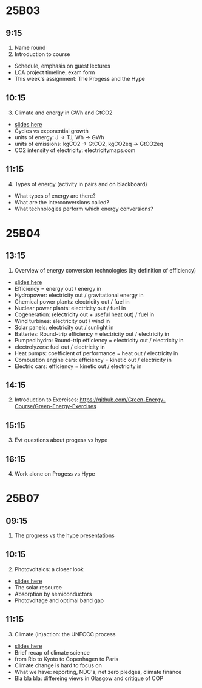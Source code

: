 25B03 
=====

9:15 
----
1. Name round
2. Introduction to course
  - Schedule, emphasis on guest lectures
  - LCA project timeline, exam form
  - This week's assignment: The Progess and the Hype

10:15
-----
3. Climate and energy in GWh and GtCO2
  - [slides here](https://www.dropbox.com/scl/fi/vubuqsmggqet3q9s7t3p1/25B03_01_Energy_and_Emissions.pptx?rlkey=m0xpd97z4sw3374v4o5ggucdf&dl=0)
  - Cycles vs exponential growth
  - units of energy: J -> TJ, Wh -> GWh
  - units of emissions: kgCO2 -> GtCO2, kgCO2eq -> GtCO2eq
  - CO2 intensity of electricity: electricitymaps.com

11:15
-----
4. Types of energy (activity in pairs and on blackboard)
  - What types of energy are there?
  - What are the interconversions called?
  - What technologies perform which energy conversions?

25B04
=====
13:15
-----
1. Overview of energy conversion technologies (by definition of efficiency)
  - [slides here](https://www.dropbox.com/scl/fi/mnj8h0swxteknhlbmmxqk/25B04_02_Energy_technology_overview-v3.pptx?rlkey=ek3462y31ciify035qbxtgq30&dl=0)
  - Efficiency = energy out / energy in
  - Hydropower: electricity out / gravitational energy in
  - Chemical power plants: electricity out / fuel in
  - Nuclear power plants: electricity out / fuel in
  - Cogeneration: (electricity out + useful heat out) / fuel in
  - Wind turbines: electricity out / wind in
  - Solar panels: electricity out / sunlight in
  - Batteries: Round-trip efficiency = electricity out / electricity in
  - Pumped hydro: Round-trip efficiency = electricity out / electricity in
  - electrolyzers: fuel out / electricity in
  - Heat pumps: coefficient of performance = heat out / electricity in
  - Combustion engine cars: efficiency = kinetic out / electricity in
  - Electric cars: efficiency = kinetic out / electricity in

14:15
-----
2. Introduction to Exercises: https://github.com/Green-Energy-Course/Green-Energy-Exercises 

15:15
-----
3. Evt questions about progess vs hype

16:15
-----
4. Work alone on Progess vs Hype

25B07
=====

09:15
-----
1. The progress vs the hype presentations

10:15
-----
2. Photovoltaics: a closer look
  - [slides here](https://www.dropbox.com/scl/fi/jergavgrgt8oaz310nhl7/25B07_03_Photovoltaics.pptx?rlkey=xuy9ioti081l8jzirs0ft3y6o&dl=0)
  - The solar resource
  - Absorption by semiconductors
  - Photovoltage and optimal band gap

11:15
-----
3. Climate (in)action: the UNFCCC process
  - [slides here](https://www.dropbox.com/scl/fi/0desewp2btdvez49ujj4f/25B07_04_Climate_Change_v2.pptx?rlkey=g56tmv61rnazjc6fzbnms8fdd&dl=0)
  - Brief recap of climate science
  - from Rio to Kyoto to Copenhagen to Paris
  - Climate change is hard to focus on
  - What we have: reporting, NDC's, net zero pledges, climate finance
  - Bla bla bla: differeing views in Glasgow and critique of COP
